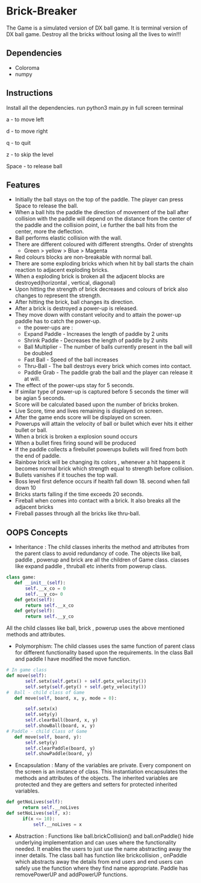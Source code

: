 # Brick-Breaker

The Game is a simulated version of DX ball game. It is terminal version of DX ball game. Destroy all the bricks without losing all the lives to win!!!
## Dependencies

 * Coloroma
 * numpy

## Instructions
 Install all the dependencies. run python3 main.py in full screen terminal

 a - to move left 

 d - to move right

 q - to quit

 z - to skip the level

 Space -  to release ball

## Features

 * Initially the ball stays on the top of the paddle. The player can press Space to release the ball.
 * When a ball hits the paddle the direction of movement of the ball after collision with the paddle will depend on the distance from the center of the paddle and the collision point, i.e further the ball hits from the center, more the deflection.
 * Ball performs elastic collision with the wall.
 * There are different coloured with different strengths. Order of strenghts 
   * Green > yellow > Blue > Magenta 
 * Red colours blocks are non-breakable with normal ball.
 * There are some exploding bricks which when hit by ball starts the chain reaction to adjacent exploding bricks. 
 * When a exploding brick is broken all the adjacent blocks are destroyed(horizontal , vertical, diagonal)
 * Upon hitting the strength of brick decreases and colours of brick also changes to represent the strength.
 * After hitting the brick,  ball changes its direction.
 * After a brick is destroyed a power-up is released.
 * They move down with constant velocity and to attain the power-up paddle has to catch the power-up.
    * the power-ups are :
     * Expand Paddle - Increases the length of paddle by 2 units
     * Shrink Paddle - Decreases the length of paddle by 2 units
     * Ball Multiplier - The number of balls currently present in the ball will be doubled
     * Fast Ball - Speed of the ball increases
     * Thru-Ball - The ball destroys every brick which comes into contact.
     * Paddle Grab - The paddle grab the ball and the player can release it at will.
 * The effect of the power-ups stay for 5 seconds.
 * If similar type of power-up is captured before 5 seconds the timer will be agian 5 seconds.
 * Score will be calculated based upon the number of bricks broken.
 * Live Score, time and lives remaining is displayed on screen.
 * After the game ends score will be displayed on screen.
 * Powerups will attain the velocity of ball or bullet which ever hits it either bullet or ball. 
 * When a brick is broken a explosion sound occurs
 * When a bullet fires firing sound will be produced
 * If the paddle collects a firebullet powerups bullets will fired from both the end of paddle.
 * Rainbow brick will be changing its colors , whenever a hit happens it becomes normal brick which strength equal to strength before collision.
 * Bullets vanishes if it touches the top wall.
 * Boss level first defence occurs if health fall down 18. second when fall down 10
 * Bricks starts falling if the time exceeds 20 seconds.
 * Fireball when comes into contact with a brick. It also breaks all the adjacent bricks
 * Fireball passes through all the bricks like thru-ball.

## OOPS Concepts
 * Inheritance : The child classes inherits the method and attributes from the parent class to avoid redundancy of code. The objects like ball, paddle , powerup and brick are all the children of Game  class. classes like expand paddle , thruball etc inherits from powerup class.
 ```python
 class game:
    def __init__(self):
        self.__x_co = 0
        self.__y_co= 0
    def getx(self):
        return self.__x_co
    def gety(self):
        return self.__y_co
 ```
 All the child classes like ball, brick , powerup uses the above mentioned methods and attributes.
 * Polymorphism: The child classes uses the same function of parent class for different functionality based upon the requirements. In the class Ball and paddle I have modified the move function. 
 ```python
 # In game class
 def move(self):
        self.setx(self.getx() + self.getx_velocity())
        self.sety(self.gety() + self.gety_velocity())
 #  Ball - child class of Game
    def move(self, board, x, y, mode = 0):

        self.setx(x)
        self.sety(y)
        self.clearBall(board, x, y)
        self.showBall(board, x, y)
 # Paddle - child Class of Game 
    def move(self, board, y):
        self.sety(y)
        self.clearPaddle(board, y)
        self.showPaddle(board, y)
 ```
 * Encapsulation : Many of the variables are private. Every component on the screen is an instance of class. This instantiation encapsulates the methods and attributes of the objects. The inherited variables are protected and they are getters and setters for protected inherited variables.
  ```python
  def getNoLives(self):
        return self.__noLives
  def setNoLives(self, x):
        if(x <= 10):
            self.__noLives = x
  ```
 * Abstraction : Functions like ball.brickCollision() and ball.onPaddle() hide underlying implememtation and can uses where the functionality needed. It enables the users to just use the name abstracting away the inner details. The class ball has function like brickcollision , onPaddle which abstracts away the details from end users and end users can safely use the function where they find name appropriate. Paddle has removePowerUP and addPowerUP functions.